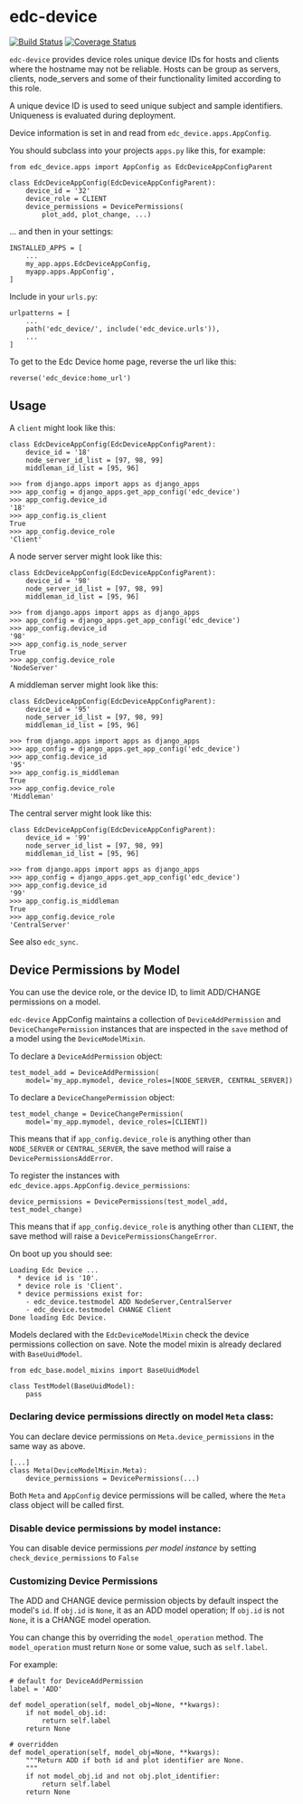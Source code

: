 # edc-device

[![Build Status](https://travis-ci.org/clinicedc/edc-device.svg?branch=develop)](https://travis-ci.org/clinicedc/edc-device) [![Coverage Status](https://coveralls.io/repos/github/clinicedc/edc-device/badge.svg?branch=develop)](https://coveralls.io/github/clinicedc/edc-device?branch=develop)

`edc-device` provides device roles unique device IDs for hosts and clients where the hostname may not be reliable. Hosts can be group as servers, clients, node_servers and some of their functionality limited according to this role.

A unique device ID is used to seed unique subject and sample identifiers. Uniqueness is evaluated during deployment.

Device information is set in and read from `edc_device.apps.AppConfig`.

You should subclass into your projects `apps.py` like this, for example:

    from edc_device.apps import AppConfig as EdcDeviceAppConfigParent
    
    class EdcDeviceAppConfig(EdcDeviceAppConfigParent):
        device_id = '32'
        device_role = CLIENT
        device_permissions = DevicePermissions(
            plot_add, plot_change, ...)

... and then in your settings:

    INSTALLED_APPS = [
        ...
        my_app.apps.EdcDeviceAppConfig,
        myapp.apps.AppConfig',
    ]

Include in your `urls.py`:

    urlpatterns = [
        ...
        path('edc_device/', include('edc_device.urls')),
        ...
    ]
    
To get to the Edc Device home page, reverse the url like this:

    reverse('edc_device:home_url')


## Usage
    

A `client` might look like this:

    class EdcDeviceAppConfig(EdcDeviceAppConfigParent):
        device_id = '18'
    	node_server_id_list = [97, 98, 99]
    	middleman_id_list = [95, 96]

	>>> from django.apps import apps as django_apps
	>>> app_config = django_apps.get_app_config('edc_device')
	>>> app_config.device_id
	'18'
	>>> app_config.is_client
	True
    >>> app_config.device_role
    'Client'

A node server server might look like this:

    class EdcDeviceAppConfig(EdcDeviceAppConfigParent):
        device_id = '98'
        node_server_id_list = [97, 98, 99]
        middleman_id_list = [95, 96]

    >>> from django.apps import apps as django_apps
    >>> app_config = django_apps.get_app_config('edc_device')
    >>> app_config.device_id
    '98'
    >>> app_config.is_node_server
    True
    >>> app_config.device_role
    'NodeServer'

A middleman server might look like this:

    class EdcDeviceAppConfig(EdcDeviceAppConfigParent):
        device_id = '95'
        node_server_id_list = [97, 98, 99]
        middleman_id_list = [95, 96]

    >>> from django.apps import apps as django_apps
    >>> app_config = django_apps.get_app_config('edc_device')
    >>> app_config.device_id
    '95'
    >>> app_config.is_middleman
    True
    >>> app_config.device_role
    'Middleman'

The central server might look like this:

    class EdcDeviceAppConfig(EdcDeviceAppConfigParent):
        device_id = '99'
        node_server_id_list = [97, 98, 99]
        middleman_id_list = [95, 96]

    >>> from django.apps import apps as django_apps
    >>> app_config = django_apps.get_app_config('edc_device')
    >>> app_config.device_id
    '99'
    >>> app_config.is_middleman
    True
    >>> app_config.device_role
    'CentralServer'


See also `edc_sync`.


## Device Permissions by Model

You can use the device role, or the device ID, to limit ADD/CHANGE permissions on a model.

`edc-device` AppConfig maintains a collection of `DeviceAddPermission` and `DeviceChangePermission` instances that are inspected in the `save` method of a model using the `DeviceModelMixin`.

To declare a `DeviceAddPermission` object:

    test_model_add = DeviceAddPermission(
        model='my_app.mymodel, device_roles=[NODE_SERVER, CENTRAL_SERVER])

To declare a `DeviceChangePermission` object:

    test_model_change = DeviceChangePermission(
        model='my_app.mymodel, device_roles=[CLIENT])

This means that if `app_config.device_role` is anything other than `NODE_SERVER` or `CENTRAL_SERVER`, the save method will raise a `DevicePermissionsAddError`.

To register the instances with `edc_device.apps.AppConfig.device_permissions`:

    device_permissions = DevicePermissions(test_model_add, test_model_change)

This means that if `app_config.device_role` is anything other than `CLIENT`, the save method will raise a `DevicePermissionsChangeError`.

On boot up you should see:

    Loading Edc Device ...
      * device id is '10'.
      * device role is 'Client'.
      * device permissions exist for:
        - edc_device.testmodel ADD NodeServer,CentralServer
        - edc_device.testmodel CHANGE Client
    Done loading Edc Device.

Models declared with the `EdcDeviceModelMixin` check the device permissions collection on save. Note the model mixin is already declared with `BaseUuidModel`.

    from edc_base.model_mixins import BaseUuidModel

    class TestModel(BaseUuidModel):
        pass
        

### Declaring device permissions directly on model `Meta` class:

You can declare device permissions on `Meta.device_permissions` in the same way as above.

    [...]
    class Meta(DeviceModelMixin.Meta):
        device_permissions = DevicePermissions(...)
        
Both `Meta` and `AppConfig` device permissions will be called, where the `Meta` class object will be called first.

### Disable device permissions by model instance:

You can disable device permissions _per model instance_ by setting `check_device_permissions` to `False`


### Customizing Device Permissions

The ADD and CHANGE device permission objects by default inspect the model's `id`. If `obj.id` is `None`, it as an ADD model operation; If `obj.id` is not `None`, it is a CHANGE model operation.

You can change this by overriding the `model_operation` method. The `model_operation` must return `None` or some value, such as `self.label`.

For example:

    # default for DeviceAddPermission
    label = 'ADD'
    
    def model_operation(self, model_obj=None, **kwargs):
        if not model_obj.id:
            return self.label
        return None

    # overridden
    def model_operation(self, model_obj=None, **kwargs):
        """Return ADD if both id and plot identifier are None.
        """
        if not model_obj.id and not obj.plot_identifier:
            return self.label
        return None



        